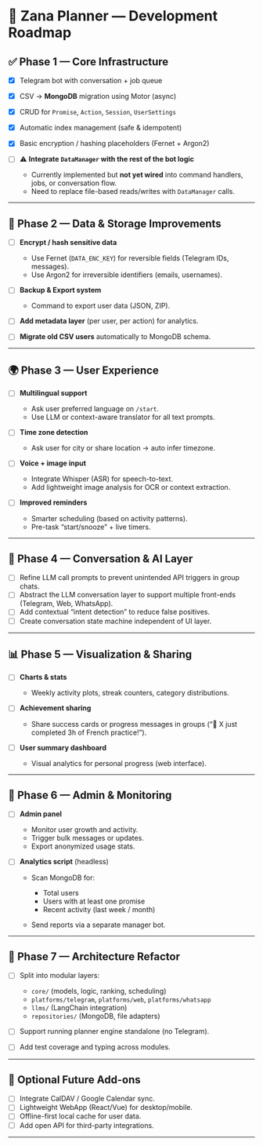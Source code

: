 # 🧭 Zana Planner — Development Roadmap

## ✅ Phase 1 — Core Infrastructure

* [x] Telegram bot with conversation + job queue
* [x] CSV → **MongoDB** migration using Motor (async)
* [x] CRUD for `Promise`, `Action`, `Session`, `UserSettings`
* [x] Automatic index management (safe & idempotent)
* [x] Basic encryption / hashing placeholders (Fernet + Argon2)
* [ ] ⚠️ **Integrate `DataManager` with the rest of the bot logic**

  * Currently implemented but **not yet wired** into command handlers, jobs, or conversation flow.
  * Need to replace file-based reads/writes with `DataManager` calls.

---

## 🚧 Phase 2 — Data & Storage Improvements

* [ ] **Encrypt / hash sensitive data**

  * Use Fernet (`DATA_ENC_KEY`) for reversible fields (Telegram IDs, messages).
  * Use Argon2 for irreversible identifiers (emails, usernames).
* [ ] **Backup & Export system**

  * Command to export user data (JSON, ZIP).
* [ ] **Add metadata layer** (per user, per action) for analytics.
* [ ] **Migrate old CSV users** automatically to MongoDB schema.

---

## 🌍 Phase 3 — User Experience

* [ ] **Multilingual support**

  * Ask user preferred language on `/start`.
  * Use LLM or context-aware translator for all text prompts.
* [ ] **Time zone detection**

  * Ask user for city or share location → auto infer timezone.
* [ ] **Voice + image input**

  * Integrate Whisper (ASR) for speech-to-text.
  * Add lightweight image analysis for OCR or context extraction.
* [ ] **Improved reminders**

  * Smarter scheduling (based on activity patterns).
  * Pre-task “start/snooze” + live timers.

---

## 💬 Phase 4 — Conversation & AI Layer

* [ ] Refine LLM call prompts to prevent unintended API triggers in group chats.
* [ ] Abstract the LLM conversation layer to support multiple front-ends (Telegram, Web, WhatsApp).
* [ ] Add contextual “intent detection” to reduce false positives.
* [ ] Create conversation state machine independent of UI layer.

---

## 📊 Phase 5 — Visualization & Sharing

* [ ] **Charts & stats**

  * Weekly activity plots, streak counters, category distributions.
* [ ] **Achievement sharing**

  * Share success cards or progress messages in groups (“👏 X just completed 3h of French practice!”).
* [ ] **User summary dashboard**

  * Visual analytics for personal progress (web interface).

---

## 🧠 Phase 6 — Admin & Monitoring

* [ ] **Admin panel**

  * Monitor user growth and activity.
  * Trigger bulk messages or updates.
  * Export anonymized usage stats.
* [ ] **Analytics script** (headless)

  * Scan MongoDB for:

    * Total users
    * Users with at least one promise
    * Recent activity (last week / month)
  * Send reports via a separate manager bot.

---

## 🔬 Phase 7 — Architecture Refactor

* [ ] Split into modular layers:

  * `core/` (models, logic, ranking, scheduling)
  * `platforms/telegram`, `platforms/web`, `platforms/whatsapp`
  * `llms/` (LangChain integration)
  * `repositories/` (MongoDB, file adapters)
* [ ] Support running planner engine standalone (no Telegram).
* [ ] Add test coverage and typing across modules.

---

## 🧩 Optional Future Add-ons

* [ ] Integrate CalDAV / Google Calendar sync.
* [ ] Lightweight WebApp (React/Vue) for desktop/mobile.
* [ ] Offline-first local cache for user data.
* [ ] Add open API for third-party integrations.

---
